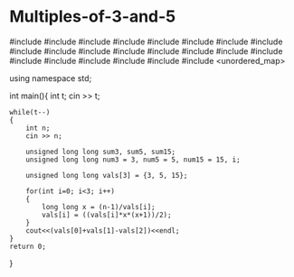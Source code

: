 # Multiples-of-3-and-5
#include <map>
#include <set>
#include <list>
#include <cmath>
#include <ctime>
#include <deque>
#include <queue>
#include <stack>
#include <string>
#include <bitset>
#include <cstdio>
#include <limits>
#include <vector>
#include <climits>
#include <cstring>
#include <cstdlib>
#include <fstream>
#include <numeric>
#include <sstream>
#include <iostream>
#include <algorithm>
#include <unordered_map>

using namespace std;


int main(){
    int t;
    cin >> t;
       
    while(t--)
    {
        int n;
        cin >> n;               
       
        unsigned long long sum3, sum5, sum15;
        unsigned long long num3 = 3, num5 = 5, num15 = 15, i;
        
        unsigned long long vals[3] = {3, 5, 15};
        
        for(int i=0; i<3; i++)
        {
            long long x = (n-1)/vals[i];
            vals[i] = ((vals[i]*x*(x+1))/2);            
        }
        cout<<(vals[0]+vals[1]-vals[2])<<endl;
    }
    return 0;
}
